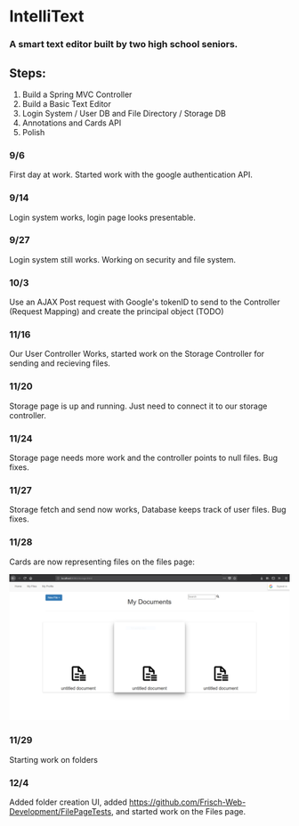 # IntelliText
### A smart text editor built by two high school seniors.

## Steps:
1. Build a Spring MVC Controller
2. Build a Basic Text Editor
3. Login System / User DB and File Directory / Storage DB
4. Annotations and Cards API
5. Polish

### 9/6
First day at work. Started work with the google authentication API.

### 9/14
Login system works, login page looks presentable.

### 9/27
Login system still works. Working on security and file system.

### 10/3
Use an AJAX Post request with Google's tokenID to send to the Controller (Request Mapping) and create the principal object (TODO)

### 11/16

Our User Controller Works, started work on the Storage Controller for sending and recieving files.

### 11/20

Storage page is up and running. Just need to connect it to our storage controller.

### 11/24

Storage page needs more work and the controller points to null files. Bug fixes.

### 11/27

Storage fetch and send now works, Database keeps track of user files. Bug fixes.

### 11/28 

Cards are now representing files on the files page:

![alt text](screenshots/screenshot1128.PNG "11/28")

### 11/29

Starting work on folders

### 12/4

Added folder creation UI, added https://github.com/Frisch-Web-Development/FilePageTests, and started work on the Files page.
